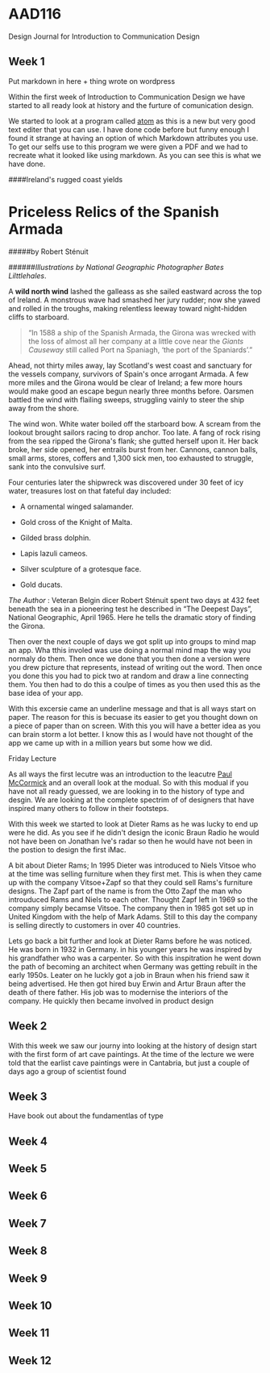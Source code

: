 AAD116
======

Design Journal  for Introduction to Communication Design

Week 1
------

Put markdown in here + thing wrote on wordpress

Within the first week of Introduction to Communication Design we have started to all ready look at history and the furture of comunication design.

We started to look at a program called <a href="https://atom.io/">atom</a> as this is a new but very good text editer that you can use. I have done code before but funny enough I found it strange at having an option of which Markdown attributes you use. To get our selfs use to this program we were given a PDF and we had to recreate what it looked like using markdown. As you can see this is what we have done.

####Ireland's rugged coast yields

Priceless Relics of the Spanish Armada
=====================================

#####by Robert Sténuit

######*Illustrations by National Geographic Photographer Bates Lilttlehales*.

A __wild north wind__ lashed the galleass as she sailed eastward across the top of Ireland. A monstrous wave had smashed her jury rudder; now she yawed and rolled in the troughs, making relentless leeway toward night-hidden cliffs to starboard.

>“In 1588 a ship of the Spanish Armada, the Girona was wrecked with the loss of almost all her company at a little cove near the *Giants Causeway* still called Port na Spaniagh, ‘the port of the Spaniards’.”

Ahead, not thirty miles away, lay Scotland's west coast and sanctuary for the vessels company, survivors of Spain's once arrogant Armada. A few more miles and the Girona would be clear of Ireland; a few more hours would make good an escape begun nearly three months before. Oarsmen battled the wind with flailing sweeps, struggling vainly to steer the ship away from the shore.

The wind won. White water boiled off the starboard bow. A scream from the lookout brought sailors racing to drop anchor. Too late. A fang of rock rising from the sea ripped the Girona's flank; she gutted herself upon it. Her back broke, her side opened, her entrails burst from her. Cannons, cannon balls, small arms, stores, coffers and 1,300 sick men, too exhausted to struggle, sank into the convulsive surf.

Four centuries later the shipwreck was discovered under 30 feet of icy water, treasures lost on that fateful day included:

- A ornamental winged salamander.

* Gold cross of the Knight of Malta.

* Gilded brass dolphin.

* Lapis lazuli cameos.

* Silver sculpture of a grotesque face.
* Gold ducats.

*The Author* : Veteran Belgin dicer Robert Sténuit spent two days at 432 feet beneath the sea in a pioneering test he described in “The Deepest Days”, National Geographic, April 1965. Here he tells the dramatic story of finding the Girona.

Then over the next couple of days we got split up into groups to mind map an app. Wha tthis involed was use doing a normal mind map the way you normaly do them. Then once we done that you then done a version were you drew picture that represents, instead of writing out the word. Then once you done this you had to pick two at random and draw a line connecting them. You then had to do this a coulpe of times as you then used this as the base idea of your app. 

With this excersie came an underline message and that is all ways start on paper. The reason for this is becuase its easier to get you thought down on a piece of paper than on screen. With this you will have a better idea as you can brain storm a lot better. I know this as I would have not thought of the app we came up with in a million years but some how we did.

Friday Lecture

As all ways the first lecutre was an introduction to the leacutre <a href="https://twitter.com/ElevenThirty">Paul McCormick</a> and an overall look at the modual. So with this modual if you have not all ready guessed, we are looking in to the history of type and desgin. We are looking at the complete spectrim of of designers that have inspired many others to follow in their footsteps.

With this week we started to look at Dieter Rams as he was lucky to end up were he did. As you see if he didn't design the iconic Braun Radio he would not have been on Jonathan Ive's radar so then he would have not been in the postion to design the first iMac. 

  A bit about Dieter Rams; In 1995 Dieter was introduced to Niels Vitsoe who at the time was selling furniture when they first met. This is when they came up with the company Vitsoe+Zapf so that they could sell Rams's furniture designs. The Zapf part of the name is from the Otto Zapf the man who introuduced Rams and Niels to each other. Thought Zapf left in 1969 so the company simply becamse Vitsoe. The company then in 1985 got set up in United Kingdom with the help of Mark Adams. Still to this day the company is selling directly to customers in over 40 countries.
  
  Lets go back a bit further and look at Dieter Rams before he was noticed. He was born in 1932 in Germany. in his younger years he was inspired by his grandfather who was a carpenter. So with this inspitration he went down the path of becoming an architect when Germany was getting rebuilt in the early 1950s. Leater on he luckly got a job in Braun when his friend saw it being advertised. He then got hired buy Erwin and Artur Braun after the death of there father. His job was to modernise the interiors of the company. He quickly then became involved in product design
  


Week 2
------

With this week we saw our journy into looking at the history of design start with the first form of art cave paintings. At the time of the lecture we were told that the earlist cave paintings were in Cantabria, but just a couple of days ago a group of scientist found 

Week 3
------

Have book out about the fundamentlas of type

Week 4
------

Week 5
------

Week 6
------

Week 7
------

Week 8
------

Week 9
------

Week 10
------

Week 11
------

Week 12
------
